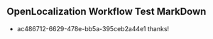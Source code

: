 ## OpenLocalization Workflow Test MarkDown
* ac486712-6629-478e-bb5a-395ceb2a44e1 thanks!

<!--HONumber=Sep16_HO1-->


